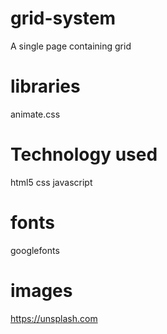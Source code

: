 # grid-system
A single page containing grid
# libraries
animate.css
# Technology used
html5
css 
javascript
# fonts
googlefonts
# images
https://unsplash.com

